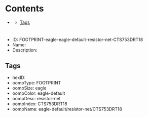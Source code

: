 



Contents
========

* [](#)
	* [Tags](#tags)

# 

- ID: FOOTPRINT-eagle-eagle-default-resistor-net-CTS753DRT18
- Name: 
- Description: 

## Tags

- hexID: 
- oompType: FOOTPRINT
- oompSize: eagle
- oompColor: eagle-default
- oompDesc: resistor-net
- oompIndex: CTS753DRT18
- oompName: eagle-default/resistor-net/CTS753DRT18
